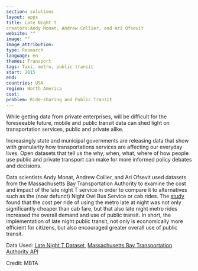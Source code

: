```yaml
---
section: solutions
layout: apps
title: Late Night T 
creators:Andy Monat, Andrew Collier, and Ari Ofsevit
website: ""
image: ""
image_attribution:
type: Research 
language: en
themes: Transport
tags: Taxi, metro, public transit
start: 2015
end: 
countries: USA
region: North America
cost: 
problem: Ride-sharing and Public Transit
---
```

While getting data from private enterprises, will be difficult for the foreseeable future, mobile and public transit data can shed light on transportation services, public and private alike.

Increasingly state and municipal governments are releasing data that show with granularity how transportations services are affecting our everyday lives. Open datasets that tell us the why, when, what, where of how people use public and private transport can make for more informed policy debates and decisions.  

Data scientists Andy Monat, Andrew Collier, and Ari Ofsevit used datasets from the Massachusetts Bay Transportation Authority to examine the cost and impact of the late night T service in order to compare it to alternatives such as the (now defunct) Night Owl Bus Service or cab rides. The [study](http://ariofsevit.com/latenightt/wordpress/?p=51) found that the cost per ride of using the metro late at night was not only significantly cheaper than cab fare, but that also late night metro rides increased the overall demand and use of public transit. In short, the implementation of late night public transit, not only is economically more efficient for citizens, but also encouraged greater overall use of public transit. 

Data Used: [Late Night T Dataset](https://github.com/MassBigData/LateNightT/), [Massachusetts Bay Transportation Authority API](http://realtime.mbta.com/portal)

Credit: MBTA
